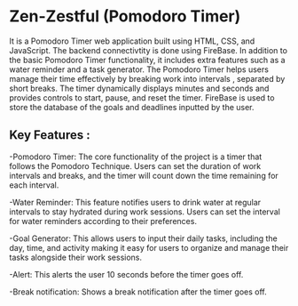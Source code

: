 # Zen-Zestful (Pomodoro Timer)

It is a Pomodoro Timer web application built using HTML, CSS, and JavaScript. The backend connectivtity is done using FireBase. In addition to the basic Pomodoro Timer functionality, it includes extra features such as a water reminder and a task generator. 
The Pomodoro Timer helps users manage their time effectively by breaking work into intervals , separated by short breaks. The timer dynamically displays minutes and seconds and provides controls to start, pause, and reset the timer.
FireBase is used to store the database of the goals and deadlines inputted by the user.

## Key Features :

-Pomodoro Timer: The core functionality of the project is a timer that follows the Pomodoro Technique. Users can set the duration of work intervals and breaks, and the timer will count down the time remaining for each interval.

-Water Reminder: This feature notifies users to drink water at regular intervals to stay hydrated during work sessions. Users can set the interval for water reminders according to their preferences.

-Goal Generator: This allows users to input their daily tasks, including the day, time, and activity making it easy for users to organize and manage their tasks alongside their work sessions.

-Alert: This alerts the user 10 seconds before the timer goes off.

-Break notification: Shows a break notification after the timer goes off.

